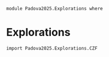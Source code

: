 ```
module Padova2025.Explorations where
```

# Explorations

```
import Padova2025.Explorations.CZF
```
